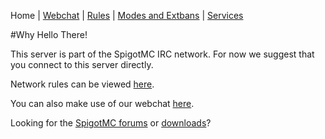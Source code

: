 Home | [Webchat](iris/) | [Rules](rules.php) | [Modes and Extbans](modes.php) | [Services](services.php)

#Why Hello There!

This server is part of the SpigotMC IRC network. For now we suggest that you connect to this server directly.

Network rules can be viewed [here](rules.php).

You can also make use of our webchat [here](/iris/).

Looking for the [SpigotMC forums](http://spigotmc.org) or [downloads](http://ci.md-5.net/job/Spigot/)?